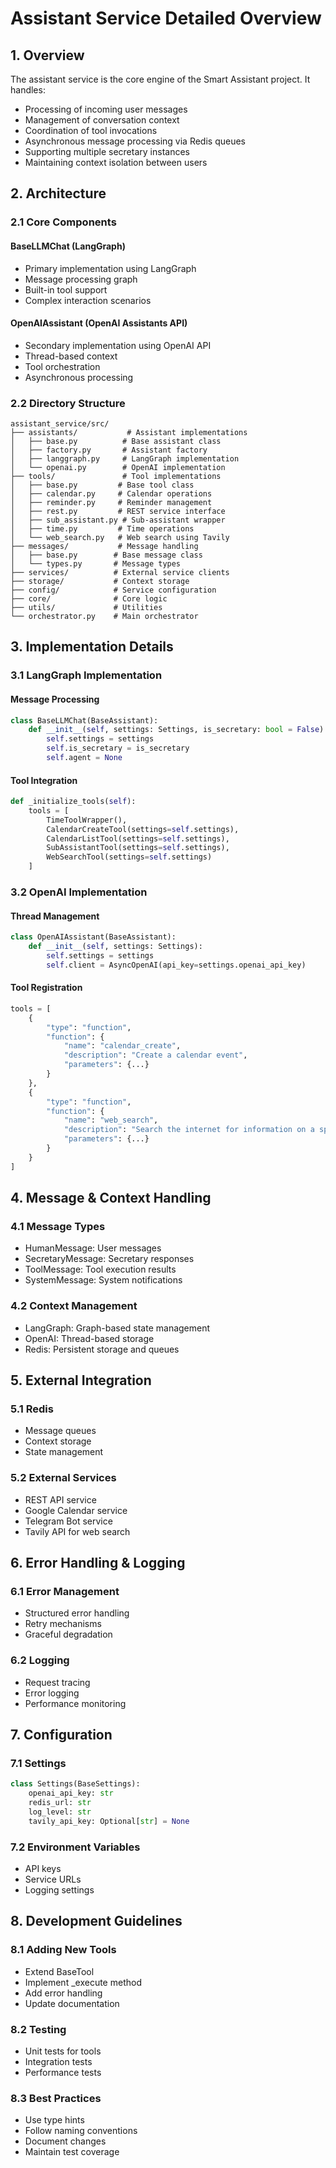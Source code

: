 # Assistant Service Detailed Overview

## 1. Overview
The assistant service is the core engine of the Smart Assistant project. It handles:
- Processing of incoming user messages
- Management of conversation context
- Coordination of tool invocations
- Asynchronous message processing via Redis queues
- Supporting multiple secretary instances
- Maintaining context isolation between users

## 2. Architecture

### 2.1 Core Components

#### BaseLLMChat (LangGraph)
- Primary implementation using LangGraph
- Message processing graph
- Built-in tool support
- Complex interaction scenarios

#### OpenAIAssistant (OpenAI Assistants API)
- Secondary implementation using OpenAI API
- Thread-based context
- Tool orchestration
- Asynchronous processing

### 2.2 Directory Structure

```
assistant_service/src/
├── assistants/           # Assistant implementations
│   ├── base.py          # Base assistant class
│   ├── factory.py       # Assistant factory
│   ├── langgraph.py     # LangGraph implementation
│   └── openai.py        # OpenAI implementation
├── tools/               # Tool implementations
│   ├── base.py         # Base tool class
│   ├── calendar.py     # Calendar operations
│   ├── reminder.py     # Reminder management
│   ├── rest.py         # REST service interface
│   ├── sub_assistant.py # Sub-assistant wrapper
│   ├── time.py         # Time operations
│   └── web_search.py   # Web search using Tavily
├── messages/           # Message handling
│   ├── base.py        # Base message class
│   └── types.py       # Message types
├── services/          # External service clients
├── storage/           # Context storage
├── config/            # Service configuration
├── core/              # Core logic
├── utils/             # Utilities
└── orchestrator.py    # Main orchestrator
```

## 3. Implementation Details

### 3.1 LangGraph Implementation

#### Message Processing
```python
class BaseLLMChat(BaseAssistant):
    def __init__(self, settings: Settings, is_secretary: bool = False):
        self.settings = settings
        self.is_secretary = is_secretary
        self.agent = None
```

#### Tool Integration
```python
def _initialize_tools(self):
    tools = [
        TimeToolWrapper(),
        CalendarCreateTool(settings=self.settings),
        CalendarListTool(settings=self.settings),
        SubAssistantTool(settings=self.settings),
        WebSearchTool(settings=self.settings)
    ]
```

### 3.2 OpenAI Implementation

#### Thread Management
```python
class OpenAIAssistant(BaseAssistant):
    def __init__(self, settings: Settings):
        self.settings = settings
        self.client = AsyncOpenAI(api_key=settings.openai_api_key)
```

#### Tool Registration
```python
tools = [
    {
        "type": "function",
        "function": {
            "name": "calendar_create",
            "description": "Create a calendar event",
            "parameters": {...}
        }
    },
    {
        "type": "function",
        "function": {
            "name": "web_search",
            "description": "Search the internet for information on a specific topic",
            "parameters": {...}
        }
    }
]
```

## 4. Message & Context Handling

### 4.1 Message Types
- HumanMessage: User messages
- SecretaryMessage: Secretary responses
- ToolMessage: Tool execution results
- SystemMessage: System notifications

### 4.2 Context Management
- LangGraph: Graph-based state management
- OpenAI: Thread-based storage
- Redis: Persistent storage and queues

## 5. External Integration

### 5.1 Redis
- Message queues
- Context storage
- State management

### 5.2 External Services
- REST API service
- Google Calendar service
- Telegram Bot service
- Tavily API for web search

## 6. Error Handling & Logging

### 6.1 Error Management
- Structured error handling
- Retry mechanisms
- Graceful degradation

### 6.2 Logging
- Request tracing
- Error logging
- Performance monitoring

## 7. Configuration

### 7.1 Settings
```python
class Settings(BaseSettings):
    openai_api_key: str
    redis_url: str
    log_level: str
    tavily_api_key: Optional[str] = None
```

### 7.2 Environment Variables
- API keys
- Service URLs
- Logging settings

## 8. Development Guidelines

### 8.1 Adding New Tools
- Extend BaseTool
- Implement _execute method
- Add error handling
- Update documentation

### 8.2 Testing
- Unit tests for tools
- Integration tests
- Performance tests

### 8.3 Best Practices
- Use type hints
- Follow naming conventions
- Document changes
- Maintain test coverage 